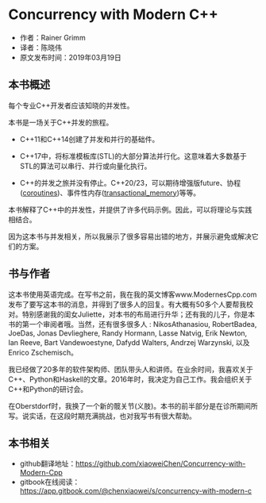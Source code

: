 # Concurrency with Modern C++

* 作者：Rainer Grimm
* 译者：陈晓伟
* 原文发布时间：2019年03月19日

## 本书概述

每个专业C++开发者应该知晓的并发性。

本书是一场关于C++并发的旅程。

* C++11和C++14创建了并发和并行的基础件。

* C++17中，将标准模板库(STL)的大部分算法并行化。这意味着大多数基于STL的算法可以串行、并行或向量化执行。

* C++的并发之旅并没有停止。C++20/23，可以期待增强版future、协程([coroutines](https://en.cppreference.com/w/cpp/language/coroutines))、事件性内存([transactional_memory](https://en.cppreference.com/w/cpp/language/transactional_memory))等等。

本书解释了C++中的并发性，并提供了许多代码示例。因此，可以将理论与实践相结合。

因为这本书与并发相关，所以我展示了很多容易出错的地方，并展示避免或解决它们的方案。

## 书与作者

这本书使用英语完成。在写书之前，我在我的英文博客www.ModernesCpp.com发布了要写这本书的消息，并得到了很多人的回复。有大概有50多个人要帮我校对。特别感谢我的闺女Juliette，对本书的布局进行升华；还有我的儿子，你是本书的第一个审阅者哦。当然，还有很多很多人 : NikosAthanasiou, RobertBadea, JoeDas, Jonas Devlieghere, Randy Hormann, Lasse Natvig, Erik Newton, Ian Reeve, Bart Vandewoestyne, Dafydd Walters, Andrzej Warzynski, 以及Enrico Zschemisch。

我已经做了20多年的软件架构师、团队带头人和讲师。在业余时间，我喜欢关于C++、Python和Haskell的文章。2016年时，我决定为自己工作。我会组织关于C++和Python的研讨会。

在Oberstdorf时，我换了一个新的髋关节(义肢)。本书的前半部分是在诊所期间所写。说实话，在这段时期充满挑战，也对我写书有很大帮助。

## 本书相关

* github翻译地址：https://github.com/xiaoweiChen/Concurrency-with-Modern-Cpp
* gitbook在线阅读：https://app.gitbook.com/@chenxiaowei/s/concurrency-with-modern-c